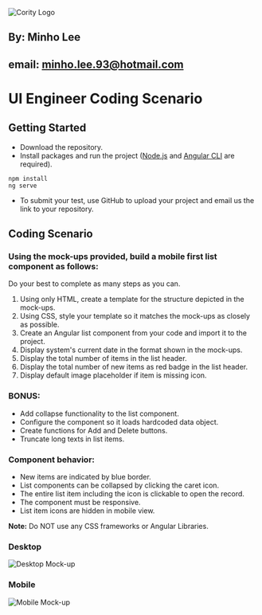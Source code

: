 ![Cority Logo](src/assets/cority-logo.svg)

## By: Minho Lee
## email: minho.lee.93@hotmail.com

# UI Engineer Coding Scenario

## Getting Started

- Download the repository.
- Install packages and run the project ([Node.js](https://nodejs.org/en/) and [Angular CLI](https://github.com/angular/angular-cli) are required).
```shell
npm install
ng serve
```
- To submit your test, use GitHub to upload your project and email us the link to your repository.

## Coding Scenario

### Using the mock-ups provided, build a mobile first list component as follows:

Do your best to complete as many steps as you can.

1. Using only HTML, create a template for the structure depicted in the mock-ups.
2. Using CSS, style your template so it matches the mock-ups as closely as possible.
3. Create an Angular list component from your code and import it to the project.
4. Display system's current date in the format shown in the mock-ups.
5. Display the total number of items in the list header.
6. Display the total number of new items as red badge in the list header.
7. Display default image placeholder if item is missing icon.

### BONUS:

- Add collapse functionality to the list component.
- Configure the component so it loads hardcoded data object.
- Create functions for Add and Delete buttons.
- Truncate long texts in list items.

### Component behavior:

- New items are indicated by blue border.
- List components can be collapsed by clicking the caret icon. 
- The entire list item including the icon is clickable to open the record.
- The component must be responsive.
- List item icons are hidden in mobile view.

__Note:__ Do NOT use any CSS frameworks or Angular Libraries.

### Desktop
![Desktop Mock-up](src/assets/desktop.png)

### Mobile
![Mobile Mock-up](src/assets/mobile.png)